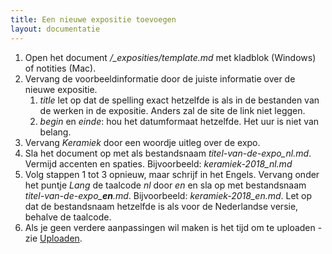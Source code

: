 ```yaml
---
title: Een nieuwe expositie toevoegen
layout: documentatie
---
```


1. Open het document */_exposities/template.md* met kladblok (Windows) of notities (Mac).
2. Vervang de voorbeeldinformatie door de juiste informatie over de nieuwe expositie.
   1. *title* let op dat de spelling exact hetzelfde is als in de bestanden van de werken in de expositie. Anders zal de site de link niet leggen.
   2. *begin* en *einde*: hou het datumformaat hetzelfde. Het uur is niet van belang.
3. Vervang *Keramiek* door een woordje uitleg over de expo.
4. Sla het document op met als bestandsnaam *titel-van-de-expo_nl.md*. Vermijd accenten en spaties. Bijvoorbeeld: *keramiek-2018_nl.md*
5. Volg stappen 1 tot 3 opnieuw, maar schrijf in het Engels. Vervang onder het puntje *Lang* de taalcode *nl* door *en* en sla op met bestandsnaam *titel-van-de-expo_**en**.md*. Bijvoorbeeld: *keramiek-2018_en.md*. Let op dat de bestandsnaam hetzelfde is als voor de Nederlandse versie, behalve de taalcode.
6. Als je geen verdere aanpassingen wil maken is het tijd om te uploaden - zie [Uploaden](/documentatie/uploaden.html).
